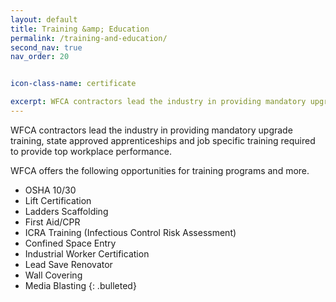 ```yaml
---
layout: default
title: Training &amp; Education
permalink: /training-and-education/
second_nav: true
nav_order: 20


icon-class-name: certificate

excerpt: WFCA contractors lead the industry in providing mandatory upgrade training, state approved apprenticeships and job specific training required to provide top workplace performance.
---
```


WFCA contractors lead the industry in providing mandatory upgrade training, state approved apprenticeships and job specific training required to provide top workplace performance.

WFCA offers the following opportunities for training programs and more.

* OSHA 10/30
* Lift Certification
* Ladders Scaffolding
* First Aid/CPR
* ICRA Training (Infectious Control Risk Assessment)
* Confined Space Entry
* Industrial Worker Certification
* Lead Save Renovator
* Wall Covering
* Media Blasting
{: .bulleted}
